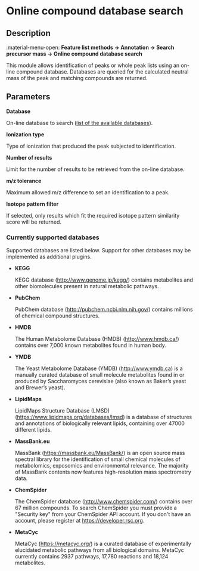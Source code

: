 # **Online compound database search**

## **Description**

:material-menu-open: **Feature list methods → Annotation → Search precursor mass → Online compound database search**

This module allows identification of peaks or whole peak lists using an on-line compound database. Databases are queried for the calculated neutral mass of the peak and matching compounds are returned.

## **Parameters**

**Database**

On-line database to search ([list of the available databases](#currently-supported-databases)).

**Ionization type**

Type of ionization that produced the peak subjected to identification. 

**Number of results**

Limit for the number of results to be retrieved from the on-line database.

**m/z tolerance**

Maximum allowed m/z difference to set an identification to a peak.

**Isotope pattern filter**

If selected, only results which fit the required isotope pattern similarity score will be returned.

### **Currently supported databases** 

Supported databases are listed below. Support for other databases may be implemented as additional plugins.

- **KEGG**

    KEGG database (<a>http://www.genome.jp/kegg/</a>) contains metabolites and other biomolecules present in natural metabolic pathways.

- **PubChem**

    PubChem database (<a>http://pubchem.ncbi.nlm.nih.gov/</a>) contains millions of chemical compound structures. 

- **HMDB**

    The Human Metabolome Database (HMDB) (<a>http://www.hmdb.ca/</a>) contains over 7,000 known metabolites found in human body. 

- **YMDB**

    The Yeast Metabolome Database (YMDB) (<a>http://www.ymdb.ca</a>) is a manually curated database of small molecule metabolites found in or produced by Saccharomyces cerevisiae (also known as Baker’s yeast and Brewer’s yeast).

- **LipidMaps**

    LipidMaps Structure Database (LMSD) (<a>https://www.lipidmaps.org/databases/lmsd</a>) is a database of structures and annotations of biologically relevant lipids, containing over 47000 different lipids.

- **MassBank.eu**

    MassBank (<a>https://massbank.eu/MassBank/</a>) is an open source mass spectral library for the identification of small chemical molecules of metabolomics, exposomics and environmental relevance. The majority of MassBank contents now features high-resolution mass spectrometry data.

- **ChemSpider**

    The ChemSpider database (<a>http://www.chemspider.com/</a>) contains over 67 million compounds. To search ChemSpider you must provide a "Security key" from your ChemSpider API account. If you don't have an account, please register at <a>https://developer.rsc.org</a>.

- **MetaCyc**

    MetaCyc (<a>https://metacyc.org/</a>) is a curated database of experimentally elucidated metabolic pathways from all biological domains. MetaCyc currently contains 2937 pathways, 17,780 reactions and 18,124 metabolites.